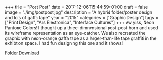 +++
title = "Post Post"
date = 2017-12-06T15:44:59+01:00
draft = false
image = "./img/postpost.jpg"
description = "A hybrid folder/poster design and lots of gaffa tape"
year = "2015"
categories = ["Graphic Design"]
tags = ["Print Design", "Ars Electronica", "Interface Cultures"]
+++
Aw yiss, Neon Pantone Colors! I thought up a three-dimnensional post-post-horn and used its wireframe representation as an eye-catcher. We also recreated the graphic with neon-orange gaffa tape as a larger-than-life tape graffiti in the exhibtion space. I had fun designing this one and it shows!

[Folder Download](../../pdf/postpostweb.pdf)